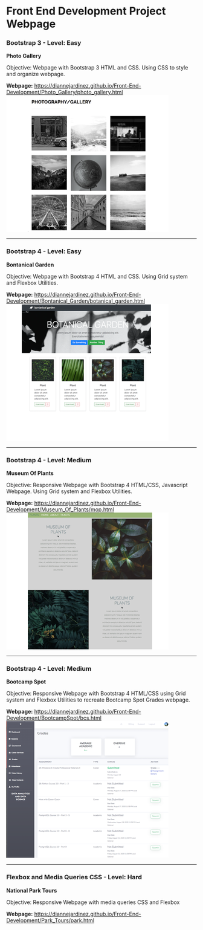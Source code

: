# Front End Development Project Webpage


### Bootstrap 3 - Level: Easy
**Photo Gallery**

Objective: Webpage with Bootstrap 3 HTML and CSS. Using CSS to style and organize webpage.

**Webpage:** 
https://diannejardinez.github.io/Front-End-Development/Photo_Gallery/photo_gallery.html
![](https://github.com/diannejardinez/Front-End-Development/blob/master/images/photo_gallery.png)

---

### Bootstrap 4 - Level: Easy
**Bontanical Garden**

Objective: Webpage with Bootstrap 4 HTML and CSS. Using Grid system and Flexbox Utilities.

**Webpage:** 
https://diannejardinez.github.io/Front-End-Development/Bontanical_Garden/botanical_garden.html
![](https://github.com/diannejardinez/Front-End-Development/blob/master/images/bontanical_garden.png)

---

### Bootstrap 4 - Level: Medium
**Museum Of Plants**

Objective: Responsive Webpage with Bootstrap 4 HTML/CSS, Javascript Webpage. Using Grid system and Flexbox Utilities.

**Webpage:** 
https://diannejardinez.github.io/Front-End-Development/Museum_Of_Plants/mop.html
![](https://github.com/diannejardinez/Front-End-Development/blob/master/images/Museum_Of_Plants.png)

---

### Bootstrap 4 - Level: Medium
**Bootcamp Spot**

Objective: Responsive Webpage with Bootstrap 4 HTML/CSS using Grid system and Flexbox Utilities to recreate Bootcamp Spot Grades webpage.

**Webpage:** 
https://diannejardinez.github.io/Front-End-Development/BootcampSpot/bcs.html
![](https://github.com/diannejardinez/Front-End-Development/blob/master/images/bootcampspot.png)

---

### Flexbox and Media Queries CSS - Level: Hard
**National Park Tours**

Objective: Responsive Webpage with media queries CSS and Flexbox

**Webpage:** 
https://diannejardinez.github.io/Front-End-Development/Park_Tours/park.html
![]()

